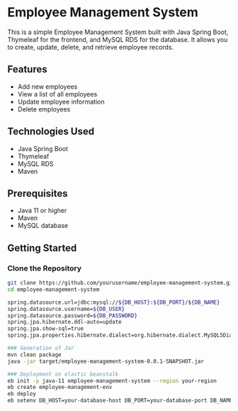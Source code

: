 # Employee Management System

This is a simple Employee Management System built with Java Spring Boot, Thymeleaf for the frontend, and MySQL RDS for the database. It allows you to create, update, delete, and retrieve employee records.

## Features

- Add new employees
- View a list of all employees
- Update employee information
- Delete employees

## Technologies Used

- Java Spring Boot
- Thymeleaf
- MySQL RDS
- Maven

## Prerequisites

- Java 11 or higher
- Maven
- MySQL database

## Getting Started

### Clone the Repository

```sh
git clone https://github.com/yourusername/employee-management-system.git
cd employee-management-system

spring.datasource.url=jdbc:mysql://${DB_HOST}:${DB_PORT}/${DB_NAME}
spring.datasource.username=${DB_USER}
spring.datasource.password=${DB_PASSWORD}
spring.jpa.hibernate.ddl-auto=update
spring.jpa.show-sql=true
spring.jpa.properties.hibernate.dialect=org.hibernate.dialect.MySQL5Dialect

### Generation of Jar
mvn clean package
java -jar target/employee-management-system-0.0.1-SNAPSHOT.jar

### Deployment on elastic beanstalk
eb init -p java-11 employee-management-system --region your-region
eb create employee-management-env
eb deploy
eb setenv DB_HOST=your-database-host DB_PORT=your-database-port DB_NAME=your-database-name DB_USER=your-database-username DB_PASSWORD=your-database-password

